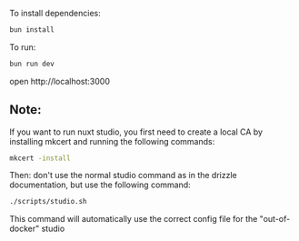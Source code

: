 To install dependencies:
```sh
bun install
```

To run:
```sh
bun run dev
```

open http://localhost:3000


## Note:

If you want to run nuxt studio, you first need to create a local CA by installing mkcert and running the following commands:

```sh
mkcert -install
```

Then: don't use the normal studio command as in the drizzle documentation, but use the following command:
```sh
./scripts/studio.sh
```

This command will automatically use the correct config file for the "out-of-docker" studio